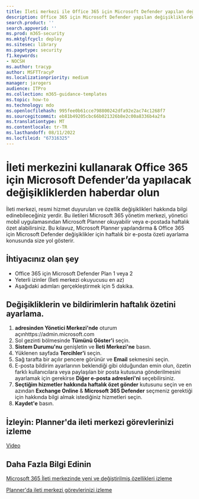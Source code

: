 ```yaml
---
title: İleti merkezi ile Office 365 için Microsoft Defender yapılan değişikliklerin haftalık özet bildirimlerini ayarlama
description: Office 365 için Microsoft Defender yapılan değişikliklerden haberdar olmak için ileti merkezi etkinliğinin haftalık özetini ayarlama adımları.
search.product: ''
search.appverid: ''
ms.prod: m365-security
ms.mktglfcycl: deploy
ms.sitesec: library
ms.pagetype: security
f1.keywords:
- NOCSH
ms.author: tracyp
author: MSFTTracyP
ms.localizationpriority: medium
manager: jarogers
audience: ITPro
ms.collection: m365-guidance-templates
ms.topic: how-to
ms.technology: mdo
ms.openlocfilehash: 995fee0b61cce798800242dfa92e2ac74c1268f7
ms.sourcegitcommit: eb81b49205cbc66b021326b8e2c00a8336b4a2fa
ms.translationtype: MT
ms.contentlocale: tr-TR
ms.lasthandoff: 08/11/2022
ms.locfileid: "67316325"
---
```

# <a name="stay-informed-of-upcoming-changes-to-microsoft-defender-for-office-365-using-the-message-center"></a>İleti merkezini kullanarak Office 365 için Microsoft Defender’da yapılacak değişikliklerden haberdar olun

İleti merkezi, resmi hizmet duyuruları ve özellik değişiklikleri hakkında bilgi edinebileceğiniz yerdir. Bu iletileri Microsoft 365 yönetim merkezi, yönetici mobil uygulamasından Microsoft Planner okuyabilir veya e-postada haftalık özet alabilirsiniz. Bu kılavuz, Microsoft Planner yapılandırma & Office 365 için Microsoft Defender değişiklikler için haftalık bir e-posta özeti ayarlama konusunda size yol gösterir.

## <a name="what-youll-need"></a>İhtiyacınız olan şey

- Office 365 için Microsoft Defender Plan 1 veya 2
- Yeterli izinler (İleti merkezi okuyucusu en az)
- Aşağıdaki adımları gerçekleştirmek için 5 dakika.

## <a name="setting-up-a-weekly-digest-of-changes-and-notifications"></a>Değişikliklerin ve bildirimlerin haftalık özetini ayarlama.
1.  **adresinden Yönetici Merkezi'nde** oturum açınhttps://admin.microsoft.com
1.  Sol gezinti bölmesinde **Tümünü Göster'i** seçin.
1.  **Sistem Durumu'nu** genişletin ve **İleti Merkezi'ne** basın.
1.  Yüklenen sayfada **Tercihler'i** seçin.
1.  Sağ tarafta bir açılır pencere görünür ve **Email** sekmesini seçin.
1.  E-posta bildirim ayarlarının beklendiği gibi olduğundan emin olun, özetin farklı kullanıcılara veya paylaşılan bir posta kutusuna gönderilmesini ayarlamak için gerekirse **Diğer e-posta adresleri'ni** seçebilirsiniz.
1.  **Seçtiğim hizmetler hakkında haftalık özet gönder** kutusunu seçin ve en azından **Exchange Online** &  **Microsoft 365 Defender** seçmeniz gerektiği için hakkında bilgi almak istediğiniz hizmetleri seçin.
1.  **Kaydet'e** basın.

## <a name="watch-track-your-message-center-tasks-in-planner"></a>İzleyin: Planner'da ileti merkezi görevlerinizi izleme
[Video](https://www.microsoft.com/en-us/videoplayer/embed/RE4C7Ne)

## <a name="learn-more"></a>Daha Fazla Bilgi Edinin
[Microsoft 365 İleti merkezinde yeni ve değiştirilmiş özellikleri izleme](../../../admin/manage/message-center.md)

[Planner'da ileti merkezi görevlerinizi izleme](/office365/planner/track-message-center-tasks-planner)

